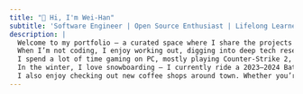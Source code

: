 ```yaml
---
title: "👋 Hi, I'm Wei-Han"
subtitle: 'Software Engineer | Open Source Enthusiast | Lifelong Learner'
description: |
  Welcome to my portfolio — a curated space where I share the projects I've built, the challenges I’ve tackled, and the lessons I’ve learned along the way.  
  When I’m not coding, I enjoy working out, digging into deep tech research, and getting hands-on with DIY projects — lately, I’ve been learning to build a deck from scratch.  
  I spend a lot of time gaming on PC, mostly playing Counter-Strike 2, but I’ve also recently picked up Terraria, Black Myth: Wu Kong, Elden Ring, God of War: Ragnarok, Nine Sols, and Hollow Knight. I gravitate toward games that challenge skill, offer deep worldbuilding, or push artistic design.  
  In the winter, I love snowboarding — I currently ride a 2023–2024 Bataleon Disaster with Flux DS bindings, and still have my 2022–2023 Burton Process in rotation.  
  I also enjoy checking out new coffee shops around town. Whether you’re here to explore my work, connect over shared interests, or just learn more — thanks for stopping by.
---
```

